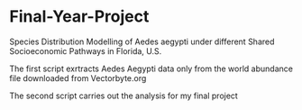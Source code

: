 # Final-Year-Project
Species Distribution Modelling of Aedes aegypti under different Shared Socioeconomic Pathways in Florida, U.S.


The first script exrtracts Aedes Aegypti data only from the world abundance file downloaded from Vectorbyte.org

The second script carries out the analysis for my final project
